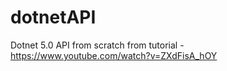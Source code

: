 # dotnetAPI
Dotnet 5.0 API from scratch from tutorial - https://www.youtube.com/watch?v=ZXdFisA_hOY

